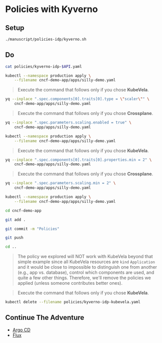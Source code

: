 # Policies with Kyverno

## Setup

```sh
./manuscript/policies-idp/kyverno.sh
```

## Do

```sh
cat policies/kyverno-idp-$API.yaml

kubectl --namespace production apply \
    --filename cncf-demo-app/apps/silly-demo.yaml
```

> Execute the command that follows only if you chose **KubeVela**.

```sh
yq --inplace ".spec.components[0].traits[0].type = \"scaler\"" \
    cncf-demo-app/apps/silly-demo.yaml
```

> Execute the command that follows only if you chose **Crossplane**.

```sh
yq --inplace ".spec.parameters.scaling.enabled = true" \
    cncf-demo-app/apps/silly-demo.yaml
```

```sh
kubectl --namespace production apply \
    --filename cncf-demo-app/apps/silly-demo.yaml
```

> Execute the command that follows only if you chose **KubeVela**.

```sh
yq --inplace ".spec.components[0].traits[0].properties.min = 2" \
    cncf-demo-app/apps/silly-demo.yaml
```

> Execute the command that follows only if you chose **Crossplane**.

```sh
yq --inplace ".spec.parameters.scaling.min = 2" \
    cncf-demo-app/apps/silly-demo.yaml
```

```sh
kubectl --namespace production apply \
    --filename cncf-demo-app/apps/silly-demo.yaml

cd cncf-demo-app

git add .

git commit -m "Policies"

git push

cd ..
```

> The policy we explored will NOT work with KubeVela beyond that simple example since all KubeVela resources are `kind` `Application` and it would be close to impossible to distinguish one from another (e.g., app vs. database), control which components are used, and quite a few other things. Therefore, we'll remove the policies we applied (unless someone contributes better ones).

> Execute the command that follows only if you chose **KubeVela**.

```sh
kubectl delete --filename policies/kyverno-idp-kubevela.yaml
```

## Continue The Adventure

* [Argo CD](../gitops-idp/kubecon-london-argocd.md)
* [Flux](../gitops-idp/kubecon-london-flux.md)

